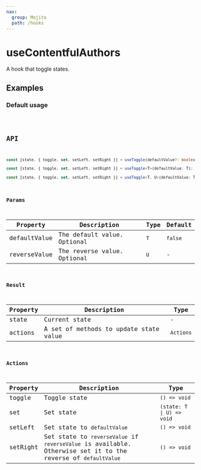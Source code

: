 ```yaml
---
nav:
  group: Mojito
  path: /hooks
---
```


# useContentfulAuthors

A hook that toggle states.

## Examples

### Default usage

<code src="./demo/demo1.tsx" />

## API

```typescript
const [state, { toggle, set, setLeft, setRight }] = useToggle(defaultValue?: boolean);

const [state, { toggle, set, setLeft, setRight }] = useToggle<T>(defaultValue: T);

const [state, { toggle, set, setLeft, setRight }] = useToggle<T, U>(defaultValue: T, reverseValue: U)
```

### Params

| Property     | Description                   | Type | Default |
|--------------|-------------------------------|------|---------|
| defaultValue | The default value. Optional | `T`  | `false` |
| reverseValue | The reverse value. Optional | `U`  | -       |

### Result

| Property | Description                            | Type      |
|----------|----------------------------------------|-----------|
| state    | Current state                          | -         |
| actions  | A set of methods to update state value | `Actions` |

### Actions

| Property | Description                                                                                                   | Type                      |
|----------|---------------------------------------------------------------------------------------------------------------|---------------------------|
| toggle   | Toggle state                                                                                                  | `() => void`              |
| set      | Set state                                                                                                     | `(state: T \| U) => void` |
| setLeft  | Set state to `defaultValue`                                                                                   | `() => void`              |
| setRight | Set state to `reverseValue` if `reverseValue` is available. Otherwise set it to the reverse of `defaultValue` | `() => void`              |
